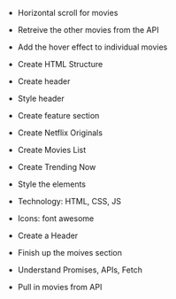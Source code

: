 - Horizontal scroll for movies
- Retreive the other movies from the API
- Add the hover effect to individual movies

- Create HTML Structure
- Create header
- Style header
- Create feature section
- Create Netflix Originals
- Create Movies List
- Create Trending Now
- Style the elements
- Technology: HTML, CSS, JS
- Icons: font awesome

- Create a Header
- Finish up the moives section
- Understand Promises, APIs, Fetch
- Pull in movies from API
